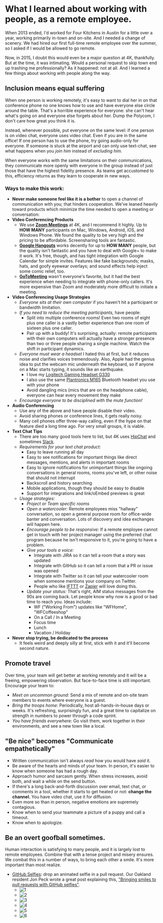 # What I learned about working with people, as a remote employee.

When 2013 ended, I'd worked for Four Kitchens in Austin for a little over a
year, working primarily in-town and on-site. And I needed a change of scenery.
We had hired our first full-time remote employee over the summer, so I asked
if I would be allowed to go remote.

Now, in 2015, I doubt this would even be a major question at 4K, thankfully. But
at the time, it was intimating. Would a personal request to skip town end up
trashing me professionally? As it happened: not at all. And I learned a few
things about working with people along the way.

## Inclusion means equal suffering

When one person is working remotely, it's easy to want to dial her in on that
conference phone no one knows how to use and have everyone else circle around
the table. That's a horrible experience for everyone: she can't hear what's
going on and everyone else forgets about her. Dump the Polycom, I don't care how
great you think it is.

Instead, whenever possible, put everyone on the same level: if one person is on
video chat, everyone uses video chat. Even if you are in the same office! If one
person has to use the phone, try going audio-only for everyone. If someone is
stuck at the airport and can only use text-chat, see what happens when you
_join him_ instead of _excluding him._

When everyone works with the same limitations on their communications, they
communicate more openly with everyone in the group instead of just those that
have the highest fidelity presence. As teams get accustomed to this, efficiency
returns as they learn to cooperate in new ways.

### Ways to make this work:

- **Never make someone feel like it is a bother** to open a channel of
  communication with you; that hinders cooperation. We've leaned heavily toward
  products which minimize the time needed to open a meeting or conversation:
- **Video Conferencing Products**
  - We use **[Zoom Meetings][ZOOM]** at 4K, and I recommend it highly. Up to **HOW
    MANY** participants on Mac, Windows, Android, iOS, and Windows Phone. We
    found the quality to be very high and the pricing to be affordable.
    Screensharing tools are fantastic.
  - **[Google Hangouts][HANG]** works decently for up to **HOW MANY** people,
    but the quality isn't fantastic and you have to deal with Google+ to make it
    work. It's free, though, and has tight integration with Google Calendar for
    simple invites. Features like fake backgrounds; masks, hats, and goofy
    eyewear overlays; and sound effects help inject some comic relief, too.
  - **[GoToMeeting][GTM]** wasn't everyone's favorite, but it had the best
    experience when needing to integrate with phone-only callers. It's more
    expensive than Zoom and moderately more difficult to initiate a meeting.
- **Video Conferencing Usage Strategies**
  - _Everyone sits at their own computer_
    if you haven't hit a participant or bandwidth limitation.
  - _If you need to reduce the meeting participants,_ have people:
    - Split into multiple conference rooms!
      Even two rooms of eight plus one caller is a vastly better experience than
      one room of sixteen plus one caller.
    - Pair up with a buddy!
      It's surprising, actually: remote participants with their own computers
      will actually have a stronger presence than two or three people sharing
      a single machine. Watch the shift in participant dynamics.
  - _Everyone must wear a headset_
    I hated this at first, but it reduces noise and clarifies voices tremendously.
    Also, Apple had the genius idea to put the webcam mic underneath the keyboard,
    so if anyone on a Mac starts typing, it sounds like an earthquake.
    - I love my [Logitech Gaming Headset G330][LGH]
    - I also use the same [Plantronics M165][PM] Bluetooth headset you use with your phone
    - Avoid dangling mics (mics that are on the headphone cable), everyone can
      hear every movement they make
  - _Encourage everyone to be disciplined with the mute function!_
- **Audio Conferencing**
  - Use any of the above and have people disable their video.
  - Avoid sharing phones or conference lines, it gets really noisy.
  - Many cell phones offer three-way calling, even if the hype on that feature
    died a long time ago. For very small groups, it is viable.
- **Text Chat Tips**
  - There are too many good tools here to list, but 4K uses [HipChat][HC] and
    sometimes [Slack][SL].
  - _Requirements for your text chat product:_
    - Easy to leave running all day
    - Easy to see notifications for important things like direct messages,
      mentions, and alerts in important rooms
    - Easy to ignore notifications for unimportant things like ongoing
      conversations in general rooms, rooms you've left, or other noise that
      should not interrupt
    - Backscroll and history searching
    - Mobile applications, though they should be easy to disable
    - Support for integrations and link/oEmbed previews is great
  - _Usage strategies:_
    - _Project or Team specific rooms_
    - _Open a watercooler:_
      Remote employees miss "hallway" conversation, so open a general purpose
      room for office-wide banter and conversation. Lots of discovery and
      idea exchanges will happen here.
    - _Encourage people to be responsive:_
      If a remote employee cannot get in touch with her project manager using
      the preferred chat program because he isn't responsive to it, you're going
      to have a problem.
    - _Give your tools a voice:_
      - Integrate with JIRA so it can tell a room that a story was updated
      - Integrate with GitHub so it can tell a room that a PR or issue was opened
      - Integrate with Twitter so it can tell your watercooler room when someone
        mentions your company on Twitter.
      - People who like [IFTTT][] or [Zapier][Z] will love doing this.
    - _Update your status:_
      That's right, AIM status messages from the 90s are coming back. Let people
      know why now is a good or bad time to reach you. Ideas include:
      - WF ("Working From") updates like "WFHome", "WFCoffeeshop"
      - On a Call / In a Meeting
      - Focus time
      - Lunch
      - Vacation / Holiday
- **Never stop trying, be dedicated to the process**
  - It feels weird and deeply silly at first, stick with it and it'll become
    second nature.

## Promote travel

Over time, your team will get better at working remotely and it will be a
freeing, empowering observation. But face-to-face time is still important.
Encourage your team to:

- _Meet on uncommon ground:_
  Send a mix of remote and on-site team members to events where everyone is a guest.
- _Bring the troops home:_
  Periodically, host all-hands-in-house days or weeks. It's refreshing,
  surprisingly fun, and a great time to capitalize on strength in numbers to
  power through a code sprint.
- _You have friends everywhere:_
  Go visit them, work together in their environments, and see a new town like a local.

## "Be nice" becomes "Communicate empathetically"

- Written communication isn't always _read_ how you would have _said_ it.
- Be aware of the hearts and minds of your team. In person, it's easier to
  know when someone has had a rough day.
- Approach humor and sarcasm gently. When stress increases, avoid both, and
  wait a while on the send button.
- If there's a long back-and-forth discussion over email, text chat, or comments
  in a tool, whether it starts to get heated or not: **change the channel.**
  You have video chat, use it for diffusion.
- Even more so than in person, negative emotions are supremely contagious.
- Know when to send your teammate a picture of a puppy and call a timeout.
- Know when to apologize.

## Be an overt goofball sometimes.

Human interaction is satisfying to many people, and it is largely lost to remote
employees. Combine that with a tense project and misery ensures. We combat this
in a number of ways, to bring each other a smile. It's more important than most
realize.

- [GitHub Selfies][GHS]: drop an animated selfie in a pull request. Our Oakland
  resident Jon Peck wrote a great post explaining this,
  ["Bringing smiles to pull requests with GitHub selfies"][GHSP].
  - ![1](http://gifs.tsmith512.com/images/687474703a2f2f692e696d6775722e636f6d2f724353595764622e676966.gif)
  - ![2](http://gifs.tsmith512.com/images/687474703a2f2f692e696d6775722e636f6d2f613748747632492e676966.gif)
  - ![3](http://gifs.tsmith512.com/images/687474703a2f2f692e696d6775722e636f6d2f375545666b44732e676966.gif)
  - ![4](http://gifs.tsmith512.com/images/687474703a2f2f692e696d6775722e636f6d2f39766364446e582e676966.gif)
  - ![5](http://gifs.tsmith512.com/images/687474703a2f2f692e696d6775722e636f6d2f4947644769746e2e676966.gif)
  - ![6](http://gifs.tsmith512.com/images/7AFheqA.gif)

[ZOOM]: http://zoom.us
[HANG]: http://www.google.com/hangouts/
[GTM]: http://www.gotomeeting.com/online/customer
[LGH]: http://amzn.com/B002I3OZB2
[PM]: http://amzn.com/B0093TSSH6
[HC]: https://www.hipchat.com/
[SL]: https://slack.com/
[IFTTT]: https://ifttt.com/
[Z]: https://zapier.com/
[GHS]: http://blog.travisthieman.com/github-selfies/
[GHSP]: http://fourword.fourkitchens.com/article/bringing-smiles-pull-requests-github-selfies